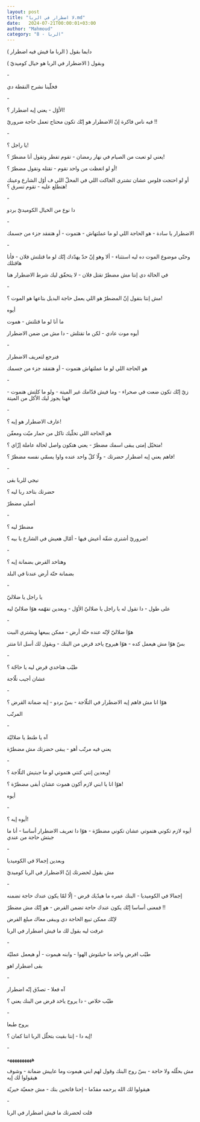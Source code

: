```yaml
---
layout: post
title: "لا اضطرار في الربا.md"
date:   2024-07-21T00:00:01+03:00
author: "Mahmoud"
category: "8 - الربا"
---
```

دايما بقول ( الربا ما فيش فيه اضطرار )

وبقول ( الاضطرار في الربا هو خيال كوميديّ )

\-

فخلّينا نشرح النقطة دي

\-

الأوّل - يعني إيه اضطرار ؟!

فيه ناس فاكرة إنّ الاضطرار هو إنّك تكون محتاج تعمل حاجة
ضروريّ !!

\-

يا راجل ؟!

يعني لو تعبت من الصيام في نهار رمضان - تقوم تفطر وتقول
أنا مضطرّ ؟!

أو لو اتغظت من واحد تقوم - تقتله وتقول مضطرّ ؟!

أو لو احتجت فلوس عشان تشتري الجاكت اللي في المحلّ اللي ف
أوّل الشارع وعينك هتطلع عليه - تقوم تسرق ؟!

\-

دا نوع من الخيال الكوميديّ بردو

\-

الاضطرار يا سادة - هو الحاجة اللي لو ما عملتهاش -
هتموت - أو هتفقد جزء من جسمك

\-

وحتّى موضوع الموت ده ليه استثناء - ألا وهو إنّ حدّ يهدّدك
إنّك لو ما قتلتش فلان - فأنا هاقتلك

في الحالة دي إنتا مش مضطرّ تقتل فلان - لا يتحقّق ليك شرط
الاضطرار هنا

\-

مش إنتا بتقول إنّ المضطرّ هو اللي يعمل حاجة البديل بتاعها
هو الموت ؟!

أيوه

ما أنا لو ما قتلتش - هموت

أيوه موت عادي - لكن ما تقتلش - دا مش من ضمن
الاضطرار

\-

فنرجع لتعريف الاضطرار

هو الحاجة اللي لو ما عملتهاش هتموت - أو هتفقد جزء من
جسمك

\-

زيّ إنّك تكون ضعت في صحراء - وما فيش قدّامك غير الميتة -
ولو ما كلتش هتموت - فهنا يجوز ليك الأكل من الميتة

\-

عارف الاضطرار هو إيه ؟!

هو الحاجة اللي تخلّيك تاكل من حمار ميّت ومعفّن

متخيّل إمتى يبقى اسمك مضطرّ - يعني هتكون واصل لحالة عاملة
إزّاي ؟!

فاهم يعني إيه اضطرار حضرتك - ولّا كلّ واحد عنده واوا يسمّي
نفسه مضطرّ ؟!

\-

نيجي للربا بقى

حضرتك بتاخد ربا ليه ؟

أصلي مضطرّ

\-

مضطرّ ليه ؟

ضروريّ أشتري شقّة أعيش فيها - أمّال هعيش في الشارع يا بيه
؟!

\-

وهتاخد القرض بضمانة إيه ؟

بضمانة حتّة أرض عندنا في البلد

\-

يا راجل يا ضلاليّ

على طول - دا تقول له يا راجل يا ضلاليّ الأوّل - وبعدين
تفهّمه هوّا ضلاليّ ليه

\-

هوّا ضلاليّ لإنّه عنده حتّة أرض - ممكن يبيعها ويشتري
البيت

بسّ هوّا مش هيعمل كده - هوّا هيروح ياخد قرض من البنك -
ويقول لك أسل انا متتر

\-

طيّب هتاخدي قرض ليه يا حاجّة ؟

عشان أجيب تلّاجة

\-

هوّا انا مش فاهم إيه الاضطرار في التلّاجة - بسّ بردو - إيه
ضمانة القرض ؟

المرتّب

\-

آه يا طنط يا ضلاليّة

يعني فيه مرتّب أهو - يبقى حضرتك مش مضطرّة

\-

وبعدين إنتي كنتي هتموتي لو ما جبتيش التلّاجة ؟!

هوّا انا يا ابني لازم أكون هموت عشان أبقى مضطرّة ؟!

أيوه

\-

أيوه إيه ؟!

أيوه لازم تكوني هتموتي عشان تكوني مضطرّة - هوّا دا تعريف
الاضطرار أساسا - أنا ما جبتش حاجة من عندي

\-

وبعدين إجمالا في الكوميديا

مش بقول لحضرتك إنّ الاضطرار في الربا كوميديّ

\-

إجمالا في الكوميديا - البنك عمره ما هيدّيك قرض - إلّا لمّا
يكون عندك حاجة تضمنه

فمعنى أساسا إنّك يكون عندك حاجة تضمن القرض - هو إنّك مش
مضطرّ !!

لإنّك ممكن تبيع الحاجة دي ويبقى معاك مبلغ القرض

عرفت ليه بقول لك ما فيش اضطرار في الربا

\-

طيّب افرض واحد ما حيلتوش الهوا - وابنه هيموت - أو هيعمل
عمليّة

بقى اضطرار اهو

\-

آه فعلا - تصدّق إنّه اضطرار

طيّب خلاص - دا يروح ياخد قرض من البنك يعني ؟

\-

يروح طبعا

إيه دا - إنتا بقيت بتحلّل الربا انتا كمان ؟!

\-

ههههههههههه

مش بحلّله ولا حاجة - بسّ روح البنك وقول لهم ابني هيموت وما
عاييش ضمانة - وشوف هيقولوا لك إيه

هيقولوا لك الله يرحمه مقدّما - إحنا فاتحين بنك - مش جمعيّة
خيريّة

\-

قلت لحضرتك ما فيش اضطرار في الربا
